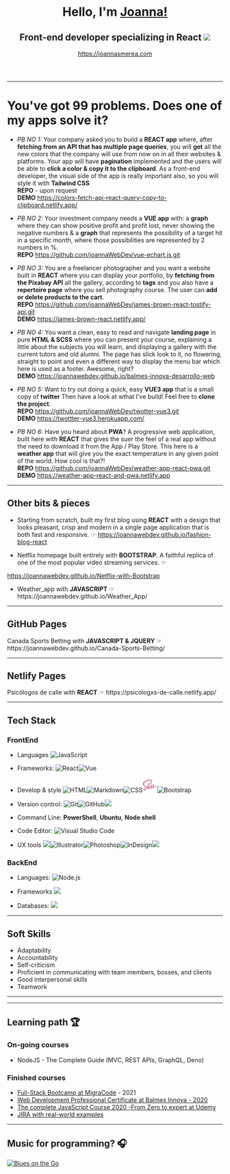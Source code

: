 <header align="center">
 <h1 align='center'>Hello, I'm <a href="https://joannasmerea.com/"> Joanna!</a></h1>
 <h2 align='center' style='text-transform:italic;'>Front-end developer specializing in React&nbsp;<img src="https://media.giphy.com/media/WUlplcMpOCEmTGBtBW/giphy.gif" width="30"></h2>
 <p align='center'><a href="https://joannasmerea.com" title="Professional portfolio" target="_blank">https://joannasmerea.com</a></p>
</header>

---
# You've got 99 problems. Does one of my apps solve it?

* *PB NO 1:* Your company asked you to build a **REACT app** where, after **fetching from an API that has multiple page queries**, you will **get** all the new colors that the company will use from now on in all their websites & platforms. Your app will have **pagination** implemented and the users will be able to **click a color & copy it to the clipboard**. As a front-end developer, the visual side of the app is really important also, so you will style it with **Tailwind CSS**  
**REPO** - upon request  
**DEMO** <a href="https://colors-fetch-api-react-query-copy-to-clipboard.netlify.app/" title="colors-fetch-api-react-query-copy-to-clipboard" target="_blank">https://colors-fetch-api-react-query-copy-to-clipboard.netlify.app/</a>   


* *PB NO 2:* Your investment company needs a **VUE app** with: a **graph** where they can show positive profit and profit lost, never showing the negative numbers & a **graph** that represents the possibility of a target hit in a specific month, where those possibilities are represented by 2 numbers in %.   
**REPO** <a href="https://github.com/joannaWebDev/vue-echart.js.git" title="vue-echart" target="_blank">https://github.com/joannaWebDev/vue-echart.js.git</a> 
  
    
* *PB NO 3:* You are a freelancer photographer and you want a website built in **REACT** where you can display your portfolio, by **fetching from the Pixabay API** all the gallery, according to **tags** and you also have a **repertoire page** where you sell photography course. The user can **add or delete products to the cart**.    
**REPO** <a href="https://github.com/joannaWebDev/james-brown-react-tostify-api.git" title="james-brown-react-tostify-api" target="_blank">https://github.com/joannaWebDev/james-brown-react-tostify-api.git</a>   
**DEMO** <a href="https://james-brown-react.netlify.app/" title="james-brown-react-tostify-api" target="_blank">https://james-brown-react.netlify.app/</a>  
  
    
* *PB NO 4:* You want a clean, easy to read and navigate **landing page** in pure **HTML & SCSS** where you can present your course, explaining a little about the subjects you will learn, and displaying a gallery with the current tutors and old alumni. The page has slick look to it, no flowering, straight to point and even a different way to display the menu bar which here is used as a footer. Awesome, right?  
**DEMO** <a href="https://joannawebdev.github.io/balmes-innova-desarrollo-web/" title="Balmes Innova Curso desarrollo web" target="_blank">https://joannawebdev.github.io/balmes-innova-desarrollo-web</a>  
  
    
    
* *PB NO 5:* Want to try out doing a quick, easy **VUE3 app** that is a small copy of **twitter** Then have a look at wthat I've build! Feel free to **clone the project**.  
**REPO** <a href="https://github.com/joannaWebDev/twotter-vue3.git" title="james-brown-react-tostify-api" target="_blank">https://github.com/joannaWebDev/twotter-vue3.git</a>   
**DEMO** <a href="https://twottter-vue3.herokuapp.com/" title="Twotter App with Vue3" target="_blank">https://twottter-vue3.herokuapp.com/</a>  
  
    
* *PB NO 6:* Have you heard about **PWA**? A progressive web application, built here with **REACT** that gives the suer the feel of a real app without the need to download it from the App / Play Store. This here is a **weather app** that will give you the exact temperature in any given point of the world. How cool is that?!  
**REPO** <a href="https://github.com/joannaWebDev/weather-app-react-pwa.git" title="weather-app-react-and-pwa" target="_blank">https://github.com/joannaWebDev/weather-app-react-pwa.git</a>   
**DEMO** <a href="https://weather-app-react-and-pwa.netlify.app/" title="Weather App with React" target="_blank">https://weather-app-react-and-pwa.netlify.app</a>   

  
    
______
## Other bits & pieces  

* <p>Starting from scratch, built my first blog using <strong>REACT</strong> with a design that looks pleasant, crisp and modern in a single page application that is both fast and responsive. &#9758; <a href="https://joannawebdev.github.io/fashion-blog-react/" title="Fashion Blog with React" target="_blank">https://joannawebdev.github.io/fashion-blog-react</a></p>   
* <p>Netflix homepage built entirely with <strong>BOOTSTRAP</strong>. A faithful replica of one of the most popular video streaming services. &#9758; <a href="https://joannawebdev.github.io/Netflix-with-Bootstrap/" title="Netflix landpage with Bootstrap" target="_blank">
https://joannawebdev.github.io/Netflix-with-Bootstrap</a></p>
* <p>Weather_app with <strong>JAVASCRIPT</strong> &#9758; https://joannawebdev.github.io/Weather_App/</p>

______
## **GitHub Pages**
<p>Canada Sports Betting with <strong>JAVASCRIPT & JQUERY</strong> &#9758; https://joannawebdev.github.io/Canada-Sports-Betting/</p>

______
## **Netlify Pages**
<p>Psicólogos de calle with <strong>REACT</strong> &#9758; https://psicologxs-de-calle.netlify.app/ </p>

______
## **Tech Stack**


### **FrontEnd**

* Languages <img src="https://img.shields.io/badge/-JavaScript-333333?style=flat&amp;logo=javascript" alt="JavaScript">


* Frameworks: <img src="https://img.shields.io/badge/-React-333333?style=flat&amp;logo=react" alt="React"><img src="https://img.shields.io/badge/Vue-3.x-brightgreen.svg" alt="Vue" loading="lazy">

* Develop & style <img src="https://img.shields.io/badge/-HTML-333333?style=flat&amp;logo=HTML5" alt="HTML"><img src="https://img.shields.io/badge/-Markdown-333333?style=flat&amp;logo=markdown" alt="Markdown"><img src="https://img.shields.io/badge/-CSS-333333?style=flat&amp;logo=CSS3&amp;logoColor=1572B6" alt="CSS"><img src="https://raw.githubusercontent.com/github/explore/80688e429a7d4ef2fca1e82350fe8e3517d3494d/topics/sass/sass.png" width="34" height="34" class="d-block rounded-1 mr-3 flex-shrink-0" alt="SASS logo"><img src="https://img.shields.io/badge/-Bootstrap-333333?style=flat&amp;logo=bootstrap&amp;logoColor=563D7C" alt="Bootstrap">

* Version control: <img src="https://img.shields.io/badge/-Git-333333?style=flat&amp;logo=git" alt="Git"><img src="https://img.shields.io/badge/-GitHub-333333?style=flat&amp;logo=github" alt="GitHub"><img src="https://img.shields.io/badge/gitlab%20-%23181717.svg?&style=for-the-badge&logo=gitlab&logoColor=white" style="height:20px"/>

* Command Line: **PowerShell**, **Ubuntu**, **Node shell**

* Code Editor: <img src="https://img.shields.io/badge/-Visual%20Studio%20Code-333333?style=flat&amp;logo=visual-studio-code&amp;logoColor=007ACC" alt="Visual Studio Code">
* UX tools <img src="https://img.shields.io/badge/adobe%20xd%20-%23FF26BE.svg?&style=for-the-badge&logo=adobe%20xd&logoColor=white" style="height:20px"/><img src="https://img.shields.io/badge/-Illustrator-333333?style=flat&amp;logo=adobe-illustrator" alt="Illustrator"><img src="https://img.shields.io/badge/-Photoshop-333333?style=flat&amp;logo=adobe-photoshop" alt="Photoshop"><img src="https://img.shields.io/badge/-InDesign-333333?style=flat&amp;logo=adobe-indesign" alt="InDesign"><img src="https://img.shields.io/badge/figma%20-%23F24E1E.svg?&style=for-the-badge&logo=figma&logoColor=white" style="height:20px"/>


### **BackEnd**

* Languages: <img src="https://img.shields.io/badge/-Node.js-333333?style=flat&amp;logo=node.js" alt="Node.js" >

* Frameworks <img src="https://camo.githubusercontent.com/87d8d88ac087f77c5b56509373a2dd49e5439722d7ad59c3f39a577907053152/68747470733a2f2f696d672e736869656c64732e696f2f62616467652f657870726573732e6a732532302d2532333430346435392e7376673f267374796c653d666f722d7468652d6261646765" data-canonical-src="https://img.shields.io/badge/express.js%20-%23404d59.svg?&amp;style=for-the-badge" style="height:20px">

* Databases: <img src="https://img.shields.io/badge/postgres-%23316192.svg?&style=for-the-badge&logo=postgresql&logoColor=white" style="height:20px"/>
______
## Soft Skills
* Adaptability
* Accountability
* Self-criticism
* Proficient in communicating with team members, bosses, and clients
* Good interpersonal skills
* Teamwork
______

______
## Learning path 🏆
### On-going courses
* <p>NodeJS - The Complete Guide (MVC, REST APIs, GraphQL, Deno)</p>


### Finished courses
* <a href="https://migracode.openculturalcenter.org/course/">Full-Stack Bootcamp at MigraCode</a> - 2021
* <a href="https://www.balmesinnova.com/cursos/confeccion-publicacion-paginas-web/">Web Development Professional Certificate at Balmes Innova - 2020</a>
* <a href="https://www.udemy.com/course/the-complete-javascript-course/"> The complete JavaScript Course 2020 -From Zero to expert at Udemy </a>
* <a href="https://www.udemy.com/course/the-complete-guide-to-jira-with-real-world-examples/">JIRA with real-world examples</a>

______
## **Music for programming?** 🎧
<p><a href="https://youtu.be/ZVQV-1Fzl3w" rel="nofollow"><img src="https://camo.githubusercontent.com/114599f102866afdf7625dbd3362fa19b82e74d7746a49716fc8879df93b5077/68747470733a2f2f6e6f772d706c6179696e672d636f6465737461636b722e76657263656c2e6170702f6170692f73706f746966792d706c6179696e67" alt="Blues on the Go" width="350" data-canonical-src="https://youtu.be/ZVQV-1Fzl3w" style="max-width:100%;"></a></p>











